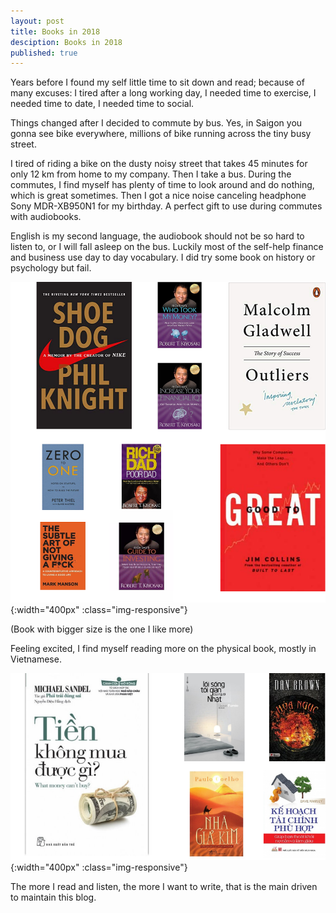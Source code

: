 ```yaml
---
layout: post
title: Books in 2018
desciption: Books in 2018
published: true
---
```


Years before I found my self little time to sit down and read; because of many excuses: I tired after a long working day, I needed time to exercise, I needed time to date, I needed time to social.

Things changed after I decided to commute by bus. Yes, in Saigon you gonna see bike everywhere, millions of bike running across the tiny busy street.

I tired of riding a bike on the dusty noisy street that takes 45 minutes for only 12 km from home to my company. Then I take a bus. During the commutes, I find myself has plenty of time to look around and do nothing, which is great sometimes. Then I got a nice noise canceling headphone Sony MDR-XB950N1 for my birthday. A perfect gift to use during commutes with audiobooks.

English is my second language, the audiobook should not be so hard to listen to, or I will fall asleep on the bus. Luckily most of the self-help finance and business use day to day vocabulary. I did try some book on history or psychology but fail.

![English books in 2018](/images/2018-audio-book.png){:width="400px" :class="img-responsive"}

(Book with bigger size is the one I like more)

Feeling excited, I find myself reading more on the physical book, mostly in Vietnamese.

![Book in Vietnamese in 2018](/images/2018-vn-book.png){:width="400px" :class="img-responsive"}

The more I read and listen, the more I want to write, that is the main driven to maintain this blog.
